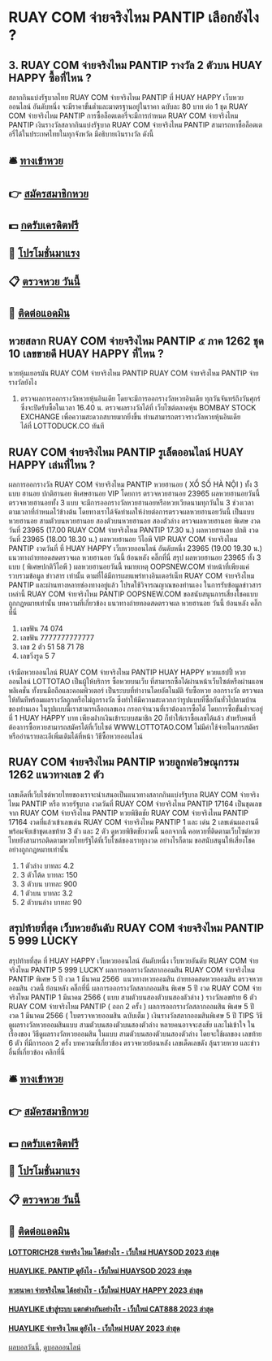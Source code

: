 # RUAY COM จ่ายจริงไหม PANTIP เลือกยังไง ?
## 3. RUAY COM จ่ายจริงไหม PANTIP รางวัล 2 ตัวบน HUAY HAPPY ซื้อที่ไหน ?
สลากกินแบ่งรัฐบาลไทย RUAY COM จ่ายจริงไหม PANTIP ที่ HUAY HAPPY เว็บหวยออนไลน์ อันดับหนึ่ง จะมีราคาขั้นต่ำและมาตรฐานอยู่ในราคา ฉบับละ 80 บาท ต่อ 1 ชุด RUAY COM จ่ายจริงไหม PANTIP การซื้อล็อตเตอรี่จะมีการกำหนด RUAY COM จ่ายจริงไหม PANTIP เงินรางวัลสลากกินแบ่งรัฐบาล RUAY COM จ่ายจริงไหม PANTIP สามารถหาซื้อล็อตเตอรี่ได้ในประเทศไทยในทุกจังหวัด มีอธิบายเงินรางวัล ดังนี้

## 🛎 [ทางเข้าหวย](https://bit.ly/3BG5bNw)
## 👉 [สมัครสมาชิกหวย](https://bit.ly/3BG5bNw)
## 💵 [กดรับเครดิตฟรี](https://bit.ly/3C3mvgS)
## 👑 [โปรโมชั่นมาแรง](https://bit.ly/3C3mvgS)
## 📋 [ตรวจหวย วันนี้](https://bit.ly/3C3mvgS)
## 📱 [ติดต่อแอดมิน](https://bit.ly/3C3mvgS)

## หวยสลาก RUAY COM จ่ายจริงไหม PANTIP ๕ ภาค 1262 ชุด 10 เลขขายดี HUAY HAPPY ที่ไหน ?
หวยหุ้นเยอรมัน RUAY COM จ่ายจริงไหม PANTIP RUAY COM จ่ายจริงไหม PANTIP จ่ายรางวัลยังไง
1. ตรวจผลการออกรางวัลหวยหุ้นอินเดีย โดยจะมีการออกรางวัลหวยอินเดีย ทุกวันจันทร์ถึงวันศุกร์ ซึ่งจะปิดรับซื้อในเวลา 16.40 น. ตรวจผลรางวัลได้ที่ เว็บไซต์ตลาดหุ้น BOMBAY STOCK EXCHANGE เพื่อความสะดวกสบายมากยิ่งขึ้น ท่านสามารถตรวจรางวัลหวยหุ้นอินเดีย ได้ที่ LOTTODUCK.CO ทันที

## RUAY COM จ่ายจริงไหม PANTIP รูเล็ตออนไลน์ HUAY HAPPY เล่นที่ไหน ?
ผลการออกรางวัล RUAY COM จ่ายจริงไหม PANTIP หวยฮานอย ( XỔ SỐ HÀ NỘI ) ทั้ง 3 แบบ ฮานอย ปกติฮานอย พิเศษฮานอย VIP
โดยการ ตรวจหวยฮานอย 23965 ผลหวยฮานอยวันนี้ ตรวจหวยฮานอยทั้ง 3 แบบ จะมีการออกรางวัลหวยฮานอยหรือหวยเวียดนามทุกวันใน 3 ช่วงเวลา ตามเวลาที่กำหนดไว้ข้างต้น โดยทางเราได้จัดทำผลให้ง่ายต่อการตรวจผลหวยฮานอยวันนี้ เป็นแบบ หวยฮานอย สามตัวบนหวยฮานอย สองตัวบนหวยฮานอย สองตัวล่าง
ตรวจผลหวยฮานอย พิเศษ งวดวันที่ 23965 (17.00 RUAY COM จ่ายจริงไหม PANTIP 17.30 น.)
ผลหวยฮานอย ปกติ งวดวันที่ 23965 (18.00 18.30 น.)
ผลหวยฮานอย วีไอพี VIP RUAY COM จ่ายจริงไหม PANTIP งวดวันที่ ที่ HUAY HAPPY เว็บหวยออนไลน์ อันดับหนึ่ง 23965 (19.00 19.30 น.)
 แนวทางถ่ายทอดสดตรวจผล หวยฮานอย วันนี้ ย้อนหลัง คลิ๊กที่นี่ 
สรุป ผลหวยฮานอย 23965 ทั้ง 3 แบบ ( พิเศษปกติวีไอพี ) ผลหวยฮานอยวันนี้
หมายเหตุ OOPSNEW.COM ทำหน้าที่เพียงแค่รวบรวมข้อมูล ข่าวสาร เท่านั้น ตามที่ได้มีการเผยแพร่ทางอินเตอร์เน็ท RUAY COM จ่ายจริงไหม PANTIP และผ่านทางหลายช่องทางอยู่แล้ว โปรดใช้วิจารณญาณของท่านเอง ในการรับข้อมูลข่าวสารเหล่านี้ RUAY COM จ่ายจริงไหม PANTIP OOPSNEW.COM ขอสนับสนุนการเสี่ยงโชคแบบถูกกฎหมายเท่านั้น
บทความที่เกี่ยวข้อง
แนวทางถ่ายทอดสดตรวจผล หวยฮานอย วันนี้ ย้อนหลัง คลิ๊กที่นี่
1. เลขฟัน 74 074
2. เลขฟัน 7777777777777
3. เลข 2 ตัว 51 58 71 78
4. เลขวิ่งรูด 5 7

เจ้ามือหวยออนไลน์ RUAY COM จ่ายจริงไหม PANTIP HUAY HAPPY หวยแฮปปี้ หวยออนไลน์ LOTTOTAO เป็นผู้ให้บริการ ซื้อหวยบนเว็บ ที่สามารถซื้อได้ผ่านหน้าเว็บไซต์หรือผ่านแอพพลิเคชั่น ทั้งบนมือถือและคอมพิวเตอร์ เป็นระบบที่ทำงานโดยอัตโนมัติ รับซื้อหวย ออกรางวัล ตรวจผลให้ทันทีพร้อมผลรางวัลถูกหรือไม่ถูกรางวัล ซึ่งทำให้มีความสะดวกกว่ารูปแบบที่ซื้อกันทั่วไปตามบ้านของท่านเอง ในรูปแบบนี้เราสามารเลือกเลขเอง กรอกจำนวนที่เราต้องการซื้อได้ โดยการซื้อขั้นต่ำจะอยู่ที่ 1 HUAY HAPPY บาท เพียงฝากเงินเข้าระบบสมาชิก 20 ก็ทำให้เราซื้อเลขได้แล้ว
สำหรับคนที่ต้องการซื้อหวยสามารถสมัครได้ที่เว็บไซต์ WWW.LOTTOTAO.COM ไม่มีค่าใช้จ่ายในการสมัคร หรืออ่านรายละเอีเพิ่มเติมได้ที่หน้า วิธีซื้อหวยออนไลน์

## RUAY COM จ่ายจริงไหม PANTIP หวยลูกพ่อวิษณุกรรม 1262 แนวทางเลข 2 ตัว
เลขเด็ดที่เว็บไซต์หวยไทยของเราจะนำเสนอเป็นแนวทางสลากกินแบ่งรัฐบาล RUAY COM จ่ายจริงไหม PANTIP หรือ หวยรัฐบาล งวดวันที่ RUAY COM จ่ายจริงไหม PANTIP 17164 เป็นชุดเลขจาก RUAY COM จ่ายจริงไหม PANTIP หวยพิชิตชัย RUAY COM จ่ายจริงไหม PANTIP 17164 งวดที่แล้วเข้าเลขเด่น RUAY COM จ่ายจริงไหม PANTIP 1 และ เด่น 2 เลขเด่นผลงานดี พร้อมจับเข้าชุดเลขท้าย 3 ตัว และ 2 ตัว ดูหวยพิชิตชัยงวดนี้ นอกจากนี้ คอหวยที่ติดตามเว็บไซต์หวยไทยยังสามารถติดตามหวยไทยรัฐได้ที่เว็บไซต์ของเราทุกงวด อย่างไรก็ตาม ขอสนับสนุนให้เสี่ยงโชคอย่างถูกกฎหมายเท่านั้น
1. 1 ตัวล่าง บาทละ 4.2
2. 3 ตัวโต้ด บาทละ 150
3. 3 ตัวบน บาทละ 900
4. 1 ตัวบน บาทละ 3.2
5. 2 ตัวบนล่าง บาทละ 90

## สรุปท้ายที่สุด เว็บหวยอันดับ RUAY COM จ่ายจริงไหม PANTIP 5 999 LUCKY
สรุปท้ายที่สุด ที่ HUAY HAPPY เว็บหวยออนไลน์ อันดับหนึ่ง เว็บหวยอันดับ RUAY COM จ่ายจริงไหม PANTIP 5 999 LUCKY ผลการออกรางวัลสลากออมสิน RUAY COM จ่ายจริงไหม PANTIP พิเศษ 5 ปี งวด 1 มีนาคม 2566
 แนวทางหวยออมสิน ถ่ายทอดสดหวยออมสิน ตรวจหวยออมสิน งวดนี้ ย้อนหลัง คลิ๊กที่นี่ 
ผลการออกรางวัลสลากออมสิน พิเศษ 5 ปี งวด RUAY COM จ่ายจริงไหม PANTIP 1 มีนาคม 2566 ( แบบ สามตัวบนสองตัวบนสองตัวล่าง )
รางวัลเลขท้าย 6 ตัว RUAY COM จ่ายจริงไหม PANTIP ( ออก 2 ครั้ง )
ผลการออกรางวัลสลากออมสิน พิเศษ 5 ปี งวด 1 มีนาคม 2566 ( ใบตรวจหวยออมสิน ฉบับเต็ม )
เงินรางวัลสลากออมสินพิเศษ 5 ปี
TIPS วิธีดูผลรางวัลหวยออมสินแบบ สามตัวบนสองตัวบนสองตัวล่าง
หลายคนอาจจะสงสัย และไม่เข้าใจ ในเรื่องของ วิธีดูผลรางวัลหวยออมสิน ในแบบ สามตัวบนสองตัวบนสองตัวล่าง โดยจะใช้ผลของ เลขท้าย 6 ตัว ที่มีการออก 2 ครั้ง
บทความที่เกี่ยวข้อง
ตรวจหวยย้อนหลัง เลขเด็ดเลขดัง ลุ้นรวยหวย และข่าวอื่นที่เกี่ยวข้อง คลิกที่นี่

## 🛎 [ทางเข้าหวย](https://bit.ly/3BG5bNw)
## 👉 [สมัครสมาชิกหวย](https://bit.ly/3BG5bNw)
## 💵 [กดรับเครดิตฟรี](https://bit.ly/3C3mvgS)
## 👑 [โปรโมชั่นมาแรง](https://bit.ly/3C3mvgS)
## 📋 [ตรวจหวย วันนี้](https://bit.ly/3C3mvgS)
## 📱 [ติดต่อแอดมิน](https://bit.ly/3C3mvgS)

#### [LOTTORICH28 จ่ายจริง ไหม ได้อย่างไร - เว็บใหม่ HUAYSOD 2023 ล่าสุด](https://atom.io/themes/lottorich28%20จ่ายจริง%20ไหม%20ได้อย่างไร%20-%20เว็บใหม่%20huaysod%202023%20ล่าสุด)
#### [HUAYLIKE. PANTIP ดูยังไง - เว็บใหม่ HUAYSOD 2023 ล่าสุด](https://atom.io/themes/huaylike.%20pantip%20ดูยังไง%20-%20เว็บใหม่%20huaysod%202023%20ล่าสุด)
#### [หวยนาคา จ่ายจริงไหม ได้อย่างไร - เว็บใหม่ HUAY HAPPY 2023 ล่าสุด](https://atom.io/themes/หวยนาคา%20จ่ายจริงไหม%20ได้อย่างไร%20-%20เว็บใหม่%20huay%20happy%202023%20ล่าสุด)
#### [HUAYLIKE เข้าสู่ระบบ แตกต่างกันอย่างไร - เว็บใหม่ CAT888 2023 ล่าสุด](https://atom.io/themes/huaylike%20เข้าสู่ระบบ%20แตกต่างกันอย่างไร%20-%20เว็บใหม่%20cat888%202023%20ล่าสุด)
#### [HUAYLIKE จ่ายจริง ไหม ดูยังไง - เว็บใหม่ HUAY 2023 ล่าสุด](https://atom.io/themes/huaylike%20จ่ายจริง%20ไหม%20ดูยังไง%20-%20เว็บใหม่%20huay%202023%20ล่าสุด)

[ผลบอลวันนี้](https://siamsport.tv "ผลบอลวันนี้"), [ดูบอลออนไลน์](https://siamsport.tv/ดูบอลสด "ดูบอลออนไลน์")